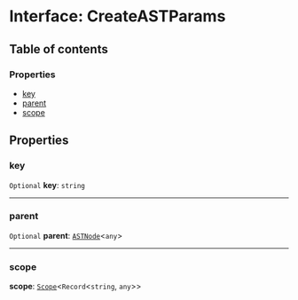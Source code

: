 # Interface: CreateASTParams

## Table of contents

### Properties

* [key](/auto-docs/editor/interfaces/CreateASTParams.md#key)
* [parent](/auto-docs/editor/interfaces/CreateASTParams.md#parent)
* [scope](/auto-docs/editor/interfaces/CreateASTParams.md#scope)

## Properties

### key

`Optional` **key**: `string`

***

### parent

`Optional` **parent**: [`ASTNode`](/auto-docs/editor/classes/ASTNode.md)<`any`>

***

### scope

**scope**: [`Scope`](/auto-docs/editor/classes/Scope.md)<`Record`<`string`, `any`>>
